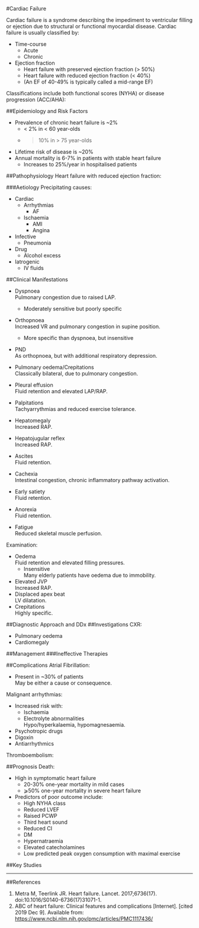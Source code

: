 #Cardiac Failure

Cardiac failure is a syndrome describing the impediment to ventricular filling or ejection due to structural or functional myocardial disease. Cardiac failure is usually classified by:
* Time-course
	* Acute
	* Chronic
* Ejection fraction
	* Heart failure with preserved ejection fraction (> 50%)
	* Heart failure with reduced ejection fraction (< 40%)
	* (An EF of 40-49% is typically called a mid-range EF)

Classifications include both functional scores (NYHA) or disease progression (ACC/AHA):



##Epidemiology and Risk Factors
* Prevalence of chronic heart failure is ~2%  
	* < 2% in < 60 year-olds
	* > 10% in > 75 year-olds 
* Lifetime risk of disease is ~20%
* Annual mortality is 6-7% in patients with stable heart failure
	* Increases to 25%/year in hospitalised patients

##Pathophysiology
Heart failure with reduced ejection fraction:


###Aetiology
Precipitating causes:
* Cardiac
	* Arrhythmias
		* AF
	* Ischaemia
		* AMI
		* Angina
* Infective
	* Pneumonia
* Drug
	* Alcohol excess
* Iatrogenic
	* IV fluids

##Clinical Manifestations
* Dyspnoea  
Pulmonary congestion due to raised LAP.
	* Moderately sensitive but poorly specific
* Orthopnoea  
Increased VR and pulmonary congestion in supine position.
	* More specific than dyspnoea, but insensitive
* PND  
As orthopnoea, but with additional respiratory depression.
* Pulmonary oedema/Crepitations  
Classically bilateral, due to pulmonary congestion.
* Pleural effusion  
Fluid retention and elevated LAP/RAP.


* Palpitations  
Tachyarrythmias and reduced exercise tolerance.



* Hepatomegaly  
Increased RAP.
* Hepatojugular reflex  
Increased RAP.
* Ascites  
Fluid retention.
* Cachexia  
Intestinal congestion, chronic inflammatory pathway activation.
* Early satiety  
Fluid retention.
* Anorexia  
Fluid retention.

* Fatigue  
Reduced skeletal muscle perfusion.


Examination:
* Oedema  
Fluid retention and elevated filling pressures.
	* Insensitive  
	Many elderly patients have oedema due to immobility.
* Elevated JVP  
Increased RAP.
* Displaced apex beat  
LV dilatation.
* Crepitations  
Highly specific.



##Diagnostic Approach and DDx
##Investigations
CXR:
* Pulmonary oedema
* Cardiomegaly

##Management
###Ineffective Therapies

##Complications
Atrial Fibrillation:
* Present in ~30% of patients  
May be either a cause or consequence.


Malignant arrhythmias:
* Increased risk with:
	* Ischaemia
	* Electrolyte abnormalities  
	Hypo/hyperkalaemia, hypomagnesaemia.
* Psychotropic drugs
* Digoxin
* Antiarrhythmics

Thromboembolism:

##Prognosis
Death:
* High in symptomatic heart failure
	* 20-30% one-year mortality in mild cases
	* ⩾50% one-year mortality in severe heart failure
* Predictors of poor outcome include:
	* High NYHA class
	* Reduced LVEF
	* Raised PCWP
	* Third heart sound
	* Reduced CI
	* DM
	* Hypernatraemia
	* Elevated catecholamines
	* Low predicted peak oxygen consumption with maximal exercise

##Key Studies

---
##References

1. Metra M, Teerlink JR. Heart failure. Lancet. 2017;6736(17). doi:10.1016/S0140-6736(17)31071-1.
2. ABC of heart failure: Clinical features and complications [Internet]. [cited 2019 Dec 9]. Available from: https://www.ncbi.nlm.nih.gov/pmc/articles/PMC1117436/

